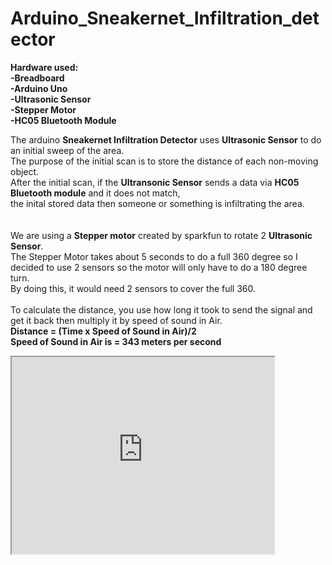# Arduino_Sneakernet_Infiltration_detector
<b>Hardware used:<br>
-Breadboard<br>
-Arduino Uno<br>
-Ultrasonic Sensor<br>
-Stepper Motor<br>
-HC05 Bluetooth Module<br>
</b>

The arduino <b>Sneakernet Infiltration Detector</b> uses <b>Ultrasonic Sensor</b> to do an initial sweep of the area.<br>
The purpose of the initial scan is to store the distance of each non-moving object.<br>
After the initial scan, if the <b>Ultransonic Sensor</b> sends a data via <b>HC05 Bluetooth module</b> and it does not match,<br>
the inital stored data then someone or something is infiltrating the area.<br>
<br>
<br>
We are using a <b>Stepper motor</b> created by sparkfun to rotate 2 <b>Ultrasonic Sensor</b>.<br>
The Stepper Motor takes about 5 seconds to do a full 360 degree so I decided to use 2 sensors so the motor will only have to do a 180 degree turn.<br>
By doing this, it would need 2 sensors to cover the full 360.
<br>
<br>
To calculate the distance, you use how long it took to send the signal and get it back then multiply it by speed of sound in Air.<br>
<b>Distance = (Time x Speed of Sound in Air)/2</b><br>
<b>Speed of Sound in Air is = 343 meters per second</b>

<html>
<head></head>
<body>
<iframe width="420" height="315"
src="https://www.youtube.com/watch?v=-572DcZ72Jo">
</iframe>
</body>
</html>
